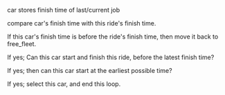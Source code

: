 car stores finish time of last/current job

compare car's finish time with this ride's finish time.

If this car's finish time is before the ride's finish time, then move it back to free_fleet.

If yes; Can this car start and finish this ride, before the latest finish time?

If yes; then can this car start at the earliest possible time?

If yes; select this car, and end this loop.